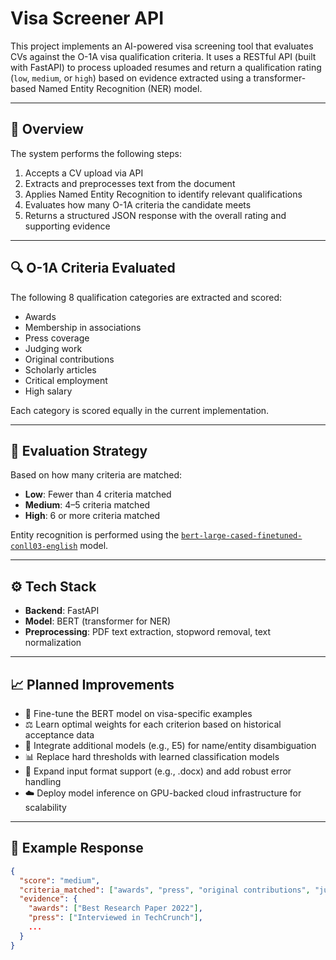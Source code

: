 # Visa Screener API

This project implements an AI-powered visa screening tool that evaluates CVs against the O-1A visa qualification criteria. It uses a RESTful API (built with FastAPI) to process uploaded resumes and return a qualification rating (`low`, `medium`, or `high`) based on evidence extracted using a transformer-based Named Entity Recognition (NER) model.

---

## 🧠 Overview

The system performs the following steps:
1. Accepts a CV upload via API
2. Extracts and preprocesses text from the document
3. Applies Named Entity Recognition to identify relevant qualifications
4. Evaluates how many O-1A criteria the candidate meets
5. Returns a structured JSON response with the overall rating and supporting evidence

---

## 🔍 O-1A Criteria Evaluated

The following 8 qualification categories are extracted and scored:
- Awards
- Membership in associations
- Press coverage
- Judging work
- Original contributions
- Scholarly articles
- Critical employment
- High salary

Each category is scored equally in the current implementation.

---

## 🧪 Evaluation Strategy

Based on how many criteria are matched:
- **Low**: Fewer than 4 criteria matched
- **Medium**: 4–5 criteria matched
- **High**: 6 or more criteria matched

Entity recognition is performed using the [`bert-large-cased-finetuned-conll03-english`](https://huggingface.co/dbmdz/bert-large-cased-finetuned-conll03-english) model.

---

## ⚙️ Tech Stack

- **Backend**: FastAPI
- **Model**: BERT (transformer for NER)
- **Preprocessing**: PDF text extraction, stopword removal, text normalization

---

## 📈 Planned Improvements

- 🔧 Fine-tune the BERT model on visa-specific examples
- ⚖️ Learn optimal weights for each criterion based on historical acceptance data
- 🤖 Integrate additional models (e.g., E5) for name/entity disambiguation
- 📊 Replace hard thresholds with learned classification models
- 📄 Expand input format support (e.g., .docx) and add robust error handling
- ☁️ Deploy model inference on GPU-backed cloud infrastructure for scalability

---

## 📁 Example Response
```json
{
  "score": "medium",
  "criteria_matched": ["awards", "press", "original contributions", "judging"],
  "evidence": {
    "awards": ["Best Research Paper 2022"],
    "press": ["Interviewed in TechCrunch"],
    ...
  }
}
